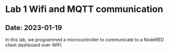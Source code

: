 <h1> Lab 1 Wifi and MQTT communication </h1>
<h2> Date: 2023-01-19</h2>
In this lab, we programmed a microcontroller to communicate to a NodeRED client dashboard over WIFI.
